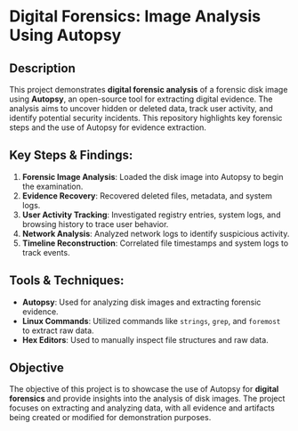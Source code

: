 # Digital Forensics: Image Analysis Using Autopsy

## Description  
This project demonstrates **digital forensic analysis** of a forensic disk image using **Autopsy**, an open-source tool for extracting digital evidence. The analysis aims to uncover hidden or deleted data, track user activity, and identify potential security incidents. This repository highlights key forensic steps and the use of Autopsy for evidence extraction.

## Key Steps & Findings:
1. **Forensic Image Analysis**: Loaded the disk image into Autopsy to begin the examination.
2. **Evidence Recovery**: Recovered deleted files, metadata, and system logs.
3. **User Activity Tracking**: Investigated registry entries, system logs, and browsing history to trace user behavior.
4. **Network Analysis**: Analyzed network logs to identify suspicious activity.
5. **Timeline Reconstruction**: Correlated file timestamps and system logs to track events.

## Tools & Techniques:
- **Autopsy**: Used for analyzing disk images and extracting forensic evidence.
- **Linux Commands**: Utilized commands like `strings`, `grep`, and `foremost` to extract raw data.
- **Hex Editors**: Used to manually inspect file structures and raw data.

## Objective  
The objective of this project is to showcase the use of Autopsy for **digital forensics** and provide insights into the analysis of disk images. The project focuses on extracting and analyzing data, with all evidence and artifacts being created or modified for demonstration purposes.
